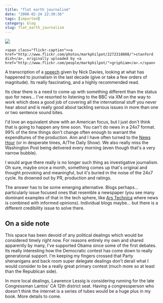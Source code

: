 ```yaml
---
title: "flat earth journalism"
date: "2008-02-24 22:30:36"
tags: [imported]
category: blog
slug: flat_earth_journalism
---
```


<div class="flickr-frame">
	<a href="http://www.flickr.com/photos/markphilpot/2272318808/" title="photo sharing"><img src="http://farm3.static.flickr.com/2226/2272318808_f6cf4e0543.jpg" class="flickr-photo" /></a>

    <span class="flickr-caption"><a href="http://www.flickr.com/photos/markphilpot/2272318808/">stanford dish</a>, originally uploaded by <a href="http://www.flickr.com/people/markphilpot/">griphiam</a>.</span>

</div>

A transcription of a <a href="http://www.mwaw.net/2007/12/08/davies/">speech</a> given by Nick Davies, looking at what has happened to journalism in the last decade (give or take a few orders of magnitude). Its really fascinating, and a highly recommended read.

Its clear there is a need to come up with something different than the status quo for news... I've resorted to listening to the BBC via XM on the way to work which does a good job of covering all the international stuff you never hear about and is really good about tackling serious issues in more than one or two sentence sound bites.

I'd love an equivalent show with an American focus, but I just don't think that is going to happen any time soon. You can't do news in a 24x7 format. 99% of the time things don't change often enough to warrant the expenditures of the production. Ann and I have often turned to the <a href="http://www.pbs.org/newshour/">News Hour</a> (or in desperate times, A/The Daily Show). We also really miss the Washington Post being delivered every morning (even though that's a very narrow bubble).

I would argue there really is no longer such thing as investigative journalism. Oh sure, maybe once a month, something comes up that's original and thought provoking and meaningful, but it's buried in the noise of the 24x7 cycle. Its drowned out by PR, production and ratings.

The answer has to be some emerging alternative. Blogs perhaps... particularly issue focused ones that resemble a newspaper (you see many dominant examples of that in the tech sphere, like <a href="http://arstechnica.com/index.ars">Ars Technica</a> where news is combined with informed opinions). Individual blogs maybe... but there is a different credibility issue to solve there.

## On a side note

This space has been devoid of any political dealings which would be considered timely right now. For reasons entirely my own and shared apparently by many, I've supported Obama since some of the first debates. Its really interesting how the Democratic contest has come down to really generational support. I'm keeping my fingers crossed that Party shenanigans and back room super delegate dealings don't derail what I would consider to be a really great primary contest (much more so at least than the Republican side).

In more local dealings, Lawrence Lessig is considering running for the late Congressman Lantos' CA 12th district seat. Having a congressperson who doesn't think the internet is a series of tubes would be a huge plus in my book. More details to come.
